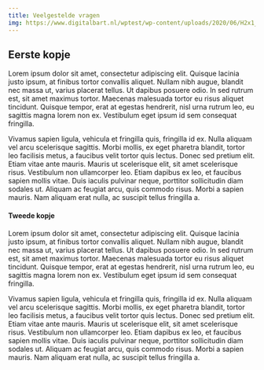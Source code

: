 ```yaml
---
title: Veelgestelde vragen
img: https://www.digitalbart.nl/wptest/wp-content/uploads/2020/06/H2x1_Amiibo_main.jpg
---
```


## Eerste kopje

Lorem ipsum dolor sit amet, consectetur adipiscing elit. Quisque lacinia justo ipsum, at finibus tortor convallis aliquet. Nullam nibh augue, blandit nec massa ut, varius placerat tellus. Ut dapibus posuere odio. In sed rutrum est, sit amet maximus tortor. Maecenas malesuada tortor eu risus aliquet tincidunt. Quisque tempor, erat at egestas hendrerit, nisl urna rutrum leo, eu sagittis magna lorem non ex. Vestibulum eget ipsum id sem consequat fringilla.

Vivamus sapien ligula, vehicula et fringilla quis, fringilla id ex. Nulla aliquam vel arcu scelerisque sagittis. Morbi mollis, ex eget pharetra blandit, tortor leo facilisis metus, a faucibus velit tortor quis lectus. Donec sed pretium elit. Etiam vitae ante mauris. Mauris ut scelerisque elit, sit amet scelerisque risus. Vestibulum non ullamcorper leo. Etiam dapibus ex leo, et faucibus sapien mollis vitae. Duis iaculis pulvinar neque, porttitor sollicitudin diam sodales ut. Aliquam ac feugiat arcu, quis commodo risus. Morbi a sapien mauris. Nam aliquam erat nulla, ac suscipit tellus fringilla a.

#### Tweede kopje

Lorem ipsum dolor sit amet, consectetur adipiscing elit. Quisque lacinia justo ipsum, at finibus tortor convallis aliquet. Nullam nibh augue, blandit nec massa ut, varius placerat tellus. Ut dapibus posuere odio. In sed rutrum est, sit amet maximus tortor. Maecenas malesuada tortor eu risus aliquet tincidunt. Quisque tempor, erat at egestas hendrerit, nisl urna rutrum leo, eu sagittis magna lorem non ex. Vestibulum eget ipsum id sem consequat fringilla.

Vivamus sapien ligula, vehicula et fringilla quis, fringilla id ex. Nulla aliquam vel arcu scelerisque sagittis. Morbi mollis, ex eget pharetra blandit, tortor leo facilisis metus, a faucibus velit tortor quis lectus. Donec sed pretium elit. Etiam vitae ante mauris. Mauris ut scelerisque elit, sit amet scelerisque risus. Vestibulum non ullamcorper leo. Etiam dapibus ex leo, et faucibus sapien mollis vitae. Duis iaculis pulvinar neque, porttitor sollicitudin diam sodales ut. Aliquam ac feugiat arcu, quis commodo risus. Morbi a sapien mauris. Nam aliquam erat nulla, ac suscipit tellus fringilla a.

